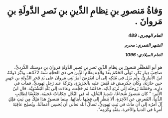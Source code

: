 <h1 dir="rtl">وَفاةُ مَنصورِ بنِ نِظامِ الدِّينِ بنِ نَصرِ الدَّولَةِ بنِ مَروانَ .</h1>

<h5 dir="rtl">العام الهجري:  489

الشهر القمري: محرم

العام الميلادي: 1096</h5>

<p dir="rtl">هو أبو المُظَفَّرِ مَنصورُ بن نِظامِ الدِّينِ نَصرِ بنِ نَصيرِ الدَّولةِ مَروانَ بنِ دوستك الكُرديُّ، صاحِبُ دِيارِ بَكرٍ، تَوَلَّى الحُكمَ بعدَ وَالدِه نِظامِ الدِّين في ذي الحجَّةِ سَنةَ 472هـ، ودَبَّرَ دَولتَهُ ابنُ الأَنبارِيِّ، ولم يَزَل في مُلكِه إلى أن انقَرَضَ أَمرُ بَنِي مَروانَ على يَدِ فَخرِ الدَّولةِ بنِ جَهيرٍ حين حارَبَهُ، وكان جكرمش قد قَبَضَ عليه بالجَزيرَةِ، وتَرَكَهُ عند رَجلٍ يَهوديٍّ، فمات في دارِه، وحَمَلَتهُ زَوجتُه إلى تُربَةِ آبائِه، فدَفَنَتهُ ثم حَجَّت، وعادَت إلى بَلدِ البَشْنَوِيَّة. قال ابنُ الأَثيرِ: " كان مَنصورٌ شُجاعًا، شَدِيدَ البُخْلِ، له في البُخْلِ حِكاياتٌ عَجيبَة، فتَعْسًا لِطالِبِ الدُّنيا، المُعرِض عن الآخِرَةِ، ألا يَنظُر إلى فِعلِها بأَبنائِها، بينما مَنصورٌ هذا مَلِكٌ مِن بَيتِ مَلِكٍ آلَ أَمرُه إلى أن ماتَ في بَيتِ يَهودِيٍّ، نَسألُ الله تعالى أن يُحسِن أَعمالَنا، ويُصلِح عاقِبَةَ أَمرِنا في الدنيا والآخرة، بمَنِّهِ وكَرَمِه".</p></br>
